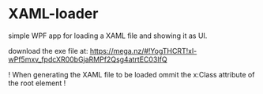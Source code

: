 # XAML-loader
simple WPF app for loading a XAML file and showing it as UI.

download the exe file at: https://mega.nz/#!YogTHCRT!xl-wPf5mxv_fpdcXR00bGjaRMPf2Qsg4atrtEC03IfQ 

! When generating the XAML file to be loaded ommit the x:Class attribute of the root element !
